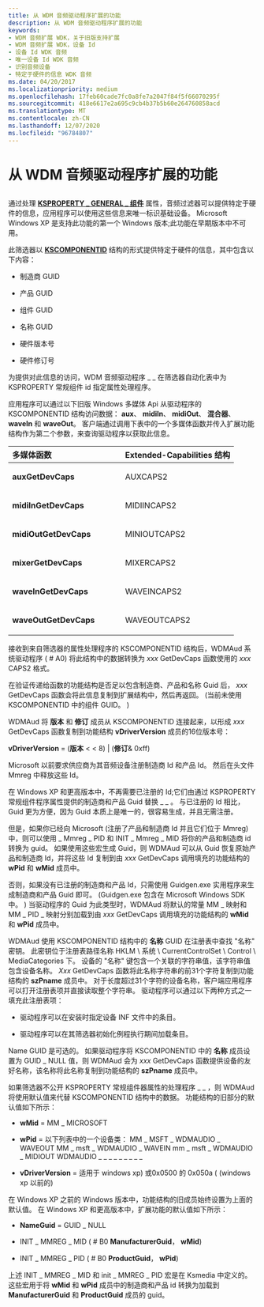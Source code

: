 ```yaml
---
title: 从 WDM 音频驱动程序扩展的功能
description: 从 WDM 音频驱动程序扩展的功能
keywords:
- WDM 音频扩展 WDK，关于旧版支持扩展
- WDM 音频扩展 WDK，设备 Id
- 设备 Id WDK 音频
- 唯一设备 Id WDK 音频
- 识别音频设备
- 特定于硬件的信息 WDK 音频
ms.date: 04/20/2017
ms.localizationpriority: medium
ms.openlocfilehash: 17feb60cade7fc0a8fe7a2047f84f5f66070295f
ms.sourcegitcommit: 418e6617e2a695c9cb4b37b5b60e264760858acd
ms.translationtype: MT
ms.contentlocale: zh-CN
ms.lasthandoff: 12/07/2020
ms.locfileid: "96784807"
---
```

# <a name="extended-capabilities-from-a-wdm-audio-driver"></a>从 WDM 音频驱动程序扩展的功能


## <span id="extended_capabilities_from_a_wdm_audio_driver"></span><span id="EXTENDED_CAPABILITIES_FROM_A_WDM_AUDIO_DRIVER"></span>


通过处理 [**KSPROPERTY \_ GENERAL \_ 组件**](../stream/ksproperty-general-componentid.md) 属性，音频过滤器可以提供特定于硬件的信息，应用程序可以使用这些信息来唯一标识基础设备。 Microsoft Windows XP 是支持此功能的第一个 Windows 版本;此功能在早期版本中不可用。

此筛选器以 [**KSCOMPONENTID**](/windows-hardware/drivers/ddi/ks/ns-ks-kscomponentid) 结构的形式提供特定于硬件的信息，其中包含以下内容：

-   制造商 GUID

-   产品 GUID

-   组件 GUID

-   名称 GUID

-   硬件版本号

-   硬件修订号

为提供对此信息的访问，WDM 音频驱动程序 \_ \_ 在筛选器自动化表中为 KSPROPERTY 常规组件 id 指定属性处理程序。

应用程序可以通过以下旧版 Windows 多媒体 Api 从驱动程序的 KSCOMPONENTID 结构访问数据： **aux**、 **midiIn**、 **midiOut**、 **混合器**、 **waveIn** 和 **waveOut**。 客户端通过调用下表中的一个多媒体函数并传入扩展功能结构作为第二个参数，来查询驱动程序以获取此信息。

<table>
<colgroup>
<col width="50%" />
<col width="50%" />
</colgroup>
<thead>
<tr class="header">
<th align="left">多媒体函数</th>
<th align="left">Extended-Capabilities 结构</th>
</tr>
</thead>
<tbody>
<tr class="odd">
<td align="left"><p><strong>auxGetDevCaps</strong></p></td>
<td align="left"><p>AUXCAPS2</p></td>
</tr>
<tr class="even">
<td align="left"><p><strong>midiInGetDevCaps</strong></p></td>
<td align="left"><p>MIDIINCAPS2</p></td>
</tr>
<tr class="odd">
<td align="left"><p><strong>midiOutGetDevCaps</strong></p></td>
<td align="left"><p>MINIOUTCAPS2</p></td>
</tr>
<tr class="even">
<td align="left"><p><strong>mixerGetDevCaps</strong></p></td>
<td align="left"><p>MIXERCAPS2</p></td>
</tr>
<tr class="odd">
<td align="left"><p><strong>waveInGetDevCaps</strong></p></td>
<td align="left"><p>WAVEINCAPS2</p></td>
</tr>
<tr class="even">
<td align="left"><p><strong>waveOutGetDevCaps</strong></p></td>
<td align="left"><p>WAVEOUTCAPS2</p></td>
</tr>
</tbody>
</table>

 

接收到来自筛选器的属性处理程序的 KSCOMPONENTID 结构后，WDMAud 系统驱动程序 ( # A0) 将此结构中的数据转换为 *xxx* GetDevCaps 函数使用的 *xxx* CAPS2 格式。

在验证传递给函数的功能结构是否足以包含制造商、产品和名称 Guid 后， *xxx* GetDevCaps 函数会将此信息复制到扩展结构中，然后再返回。  (当前未使用 KSCOMPONENTID 中的组件 GUID。 ) 

WDMAud 将 **版本** 和 **修订** 成员从 KSCOMPONENTID 连接起来，以形成 *xxx* GetDevCaps 函数复制到功能结构 **vDriverVersion** 成员的16位版本号：

**vDriverVersion** = (**版本** &lt; &lt; 8) | (**修订**& 0xff) 

Microsoft 以前要求供应商为其音频设备注册制造商 Id 和产品 Id。 然后在头文件 Mmreg 中释放这些 Id。

在 Windows XP 和更高版本中，不再需要已注册的 Id;它们由通过 KSPROPERTY 常规组件程序属性提供的制造商和产品 Guid 替换 \_ \_ 。 与已注册的 Id 相比，Guid 更为方便，因为 Guid 本质上是唯一的，很容易生成，并且无需注册。

但是，如果你已经向 Microsoft (注册了产品和制造商 Id 并且它们位于 Mmreg) 中，则可以使用 \_ Mmreg \_ PID 和 INIT \_ Mmreg \_ MID 将你的产品和制造商 id 转换为 guid。 如果使用这些宏生成 Guid，则 WDMAud 可以从 Guid 恢复原始产品和制造商 Id，并将这些 Id 复制到由 *xxx* GetDevCaps 调用填充的功能结构的 **wPid** 和 **wMid** 成员中。

否则，如果没有已注册的制造商和产品 Id，只需使用 Guidgen.exe 实用程序来生成制造商和产品 Guid 即可。  (Guidgen.exe 包含在 Microsoft Windows SDK 中。 ) 当驱动程序的 Guid 为此类型时，WDMAud 将默认的常量 MM \_ 映射和 MM \_ PID \_ 映射分别加载到由 *xxx* GetDevCaps 调用填充的功能结构的 **wMid** 和 **wPid** 成员中。

WDMAud 使用 KSCOMPONENTID 结构中的 **名称** GUID 在注册表中查找 "名称" 密钥。 此密钥位于注册表路径名称 HKLM \\ 系统 \\ CurrentControlSet \\ Control \\ MediaCategories 下。 设备的 "名称" 键包含一个关联的字符串值，该字符串值包含设备名称。 *Xxx* GetDevCaps 函数将此名称字符串的前31个字符复制到功能结构的 **szPname** 成员中。 对于长度超过31个字符的设备名称，客户端应用程序可以打开注册表项并直接读取整个字符串。 驱动程序可以通过以下两种方式之一填充此注册表项：

-   驱动程序可以在安装时指定设备 INF 文件中的条目。

-   驱动程序可以在其筛选器初始化例程执行期间加载条目。

Name GUID 是可选的。 如果驱动程序将 KSCOMPONENTID 中的 **名称** 成员设置为 GUID \_ NULL 值，则 WDMAud 会为 *xxx* GetDevCaps 函数提供设备的友好名称，该名称将此名称复制到功能结构的 **szPname** 成员中。

如果筛选器不公开 KSPROPERTY 常规组件器属性的处理程序 \_ \_ ，则 WDMAud 将使用默认值来代替 KSCOMPONENTID 结构中的数据。 功能结构的旧部分的默认值如下所示：

-   **wMid** = MM \_ MICROSOFT

-   **wPid** = 以下列表中的一个设备类： MM \_ MSFT \_ WDMAUDIO \_ WAVEOUT MM \_ msft \_ WDMAUDIO \_ WAVEIN mm \_ msft \_ WDMAUDIO \_ MIDIOUT WDMAUDIO \_ \_ \_ \_ \_ \_ \_ \_ \_
-   **vDriverVersion** = 适用于 windows xp) 或0x0500 的 0x050a ( (windows xp 以前的) 

在 Windows XP 之前的 Windows 版本中，功能结构的旧成员始终设置为上面的默认值。 在 Windows XP 和更高版本中，扩展功能的默认值如下所示：

-   **NameGuid** = GUID \_ NULL

-   INIT \_ MMREG \_ MID ( # B0 **ManufacturerGuid**， **wMid**) 

-   INIT \_ MMREG \_ PID ( # B0 **ProductGuid**， **wPid**) 

上述 INIT \_ MMREG \_ MID 和 init \_ MMREG \_ PID 宏是在 Ksmedia 中定义的。 这些宏用于将 **wMid** 和 **wPid** 成员中的制造商和产品 id 转换为加载到 **ManufacturerGuid** 和 **ProductGuid** 成员的 guid。

 

